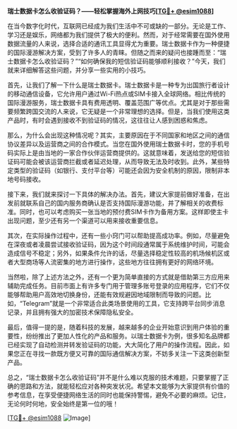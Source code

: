 **瑞士数据卡怎么收验证码？——轻松掌握海外上网技巧[[TG💪+ @esim1088](https://t.me/s/esim1088)]**

在当今数字化时代，互联网已经成为我们生活中不可或缺的一部分。无论是工作、学习还是娱乐，网络都为我们提供了极大的便利。然而，对于经常需要在国外使用数据流量的人来说，选择合适的通讯工具显得尤为重要。瑞士数据卡作为一种便捷的国际漫游解决方案，受到了许多人的青睐。但随之而来的疑问也接踵而至：“瑞士数据卡怎么收验证码？”“如何确保我的短信验证码能够顺利接收？”今天，我们就来详细解答这些问题，并分享一些实用的小技巧。

首先，让我们了解一下什么是瑞士数据卡。瑞士数据卡是一种专为出国旅行者设计的移动通信设备，它允许用户通过Wi-Fi热点或SIM卡接入全球网络。相比传统的国际漫游服务，瑞士数据卡具有费用透明、覆盖范围广等优点。尤其是对于那些需要频繁跨国交流的人来说，它无疑是一个非常理想的选择。但是，当我们使用这类产品时，有时会遇到接收不到验证码的情况，这往往让人感到困惑和焦虑。

那么，为什么会出现这种情况呢？其实，主要原因在于不同国家和地区之间的通信协议差异以及运营商之间的合作模式。当您在国外使用瑞士数据卡时，您的手机号码实际上是由当地的一家合作伙伴运营商提供的。这就意味着，发送给您的短信验证码可能会被该运营商拦截或者延迟处理，从而导致无法及时收到。此外，某些特定类型的验证码（如银行、支付平台等）可能还会因为安全机制的原因，限制非本地号码接收。

接下来，我们就来探讨一下具体的解决办法。首先，建议大家提前做好准备，在出发前就联系自己的国内服务商确认是否支持国际漫游功能，并了解相关的收费标准。同时，也可以考虑购买一张当地的预付费SIM卡作为备用方案。这样即使主卡出现问题，至少还有另一个渠道可以用来接收重要信息。

其次，在实际操作过程中，还有一些小窍门可以帮助提高成功率。例如，尽量避免在深夜或者凌晨尝试接收验证码，因为这个时间段通常属于系统维护时间，可能会造成信号不稳定；另外，如果条件允许的话，尽量选择稳定性较高的机场候机区或者大型商场等人流密集的地方进行操作，这些地方往往拥有更好的网络环境。

当然啦，除了上述方法之外，还有一个更为简单直接的方式就是借助第三方应用来辅助完成任务。目前市面上有许多专门用于管理多账号登录的应用程序，它们不仅能够帮助用户高效地切换身份，还能有效规避因地域限制而导致的问题。比如，“Telegram”就是一个非常适合此类场景使用的工具，它支持跨平台同步消息记录，并且拥有强大的加密技术保障隐私安全。

最后，值得一提的是，随着科技的发展，越来越多的企业开始意识到用户体验的重要性，纷纷推出了更加人性化的产品和服务。以瑞士数据卡为例，很多知名品牌都已经实现了自动检测并转发验证码的功能，大大简化了用户的操作流程。因此，如果您正在寻找一款既方便又可靠的国际通信解决方案，不妨多关注一下这类创新型产品。

总之，“瑞士数据卡怎么收验证码”并不是什么难以克服的技术难题，只要掌握了正确的思路和方法，就能轻松应对各种突发状况。希望本文能够为大家提供有价值的参考信息，在享受便捷网络生活的同时也能保持警惕，避免不必要的麻烦。记住，无论何时何地，安全始终是第一位的哦！

[[TG💪+ @esim1088](https://t.me/s/esim1088) ![Image](https://i.postimg.cc/4NQfJmqS/Snipaste-2025-05-13-00-14-12.png)]